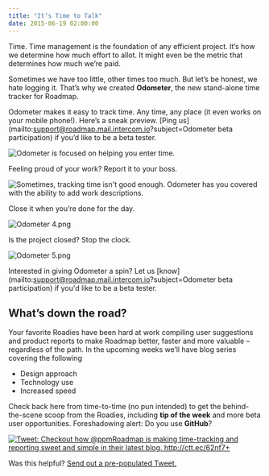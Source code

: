 ```yaml
---
title: "It’s Time to Talk"
date: 2015-06-19 02:00:00
---
```


Time. Time management is the foundation of any efficient project. It’s how we determine how much effort to allot. It might even be the metric that determines how much we’re paid. 

Sometimes we have too little, other times too much. But let’s be honest, we hate logging it. That’s why we created **Odometer**, the new stand-alone time tracker for Roadmap.

Odometer makes it easy to track time. Any time, any place (it even works on your mobile phone!).  Here’s a sneak preview. [Ping us](mailto:support@roadmap.mail.intercom.io?subject=Odometer beta participation) if you’d like to be a beta tester.

![Odometer is focused on helping you enter time.]({{site.baseurl}}/images/media/odometer-1.png)


Feeling proud of your work? Report it to your boss. 

![Sometimes, tracking time isn't good enough. Odometer has you covered with the ability to add work descriptions.]({{site.baseurl}}/images/media/odometer-3.png)


Close it when you’re done for the day. 

![Odometer 4.png]({{site.baseurl}}/images/media/odometer-4.png)


Is the project closed? Stop the clock.  

![Odometer 5.png]({{site.baseurl}}/images/media/odometer-5.png)


Interested in giving Odometer a spin? Let us [know](mailto:support@roadmap.mail.intercom.io?subject=Odometer beta participation) if you'd like to be a beta tester.

## What’s down the road? 

Your favorite Roadies have been hard at work compiling user suggestions and product reports to make Roadmap better, faster and more valuable – regardless of the path. In the upcoming weeks we’ll have blog series covering the following 

- Design approach
- Technology use
- Increased speed

Check back here from time-to-time (no pun intended) to get the behind-the-scene scoop from the Roadies, including **tip of the week** and more beta user opportunities. Foreshadowing alert: Do you use **GitHub**?


<a href="http://ctt.ec/62nf7"><img src="http://clicktotweet.com/img/tweet-graphic-trans.png" alt="Tweet: Checkout how @ppmRoadmap is making time-tracking and reporting sweet and simple in their latest blog. http://ctt.ec/62nf7+" /></a>


Was this helpful? [Send out a pre-populated Tweet.](http://ctt.ec/62nf7)
